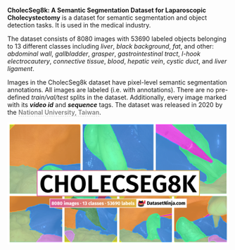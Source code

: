 **CholecSeg8k: A Semantic Segmentation Dataset for Laparoscopic Cholecystectomy** is a dataset for semantic segmentation and object detection tasks. It is used in the medical industry. 

The dataset consists of 8080 images with 53690 labeled objects belonging to 13 different classes including *liver*, *black background*, *fat*, and other: *abdominal wall*, *gallbladder*, *grasper*, *gastrointestinal tract*, *l-hook electrocautery*, *connective tissue*, *blood*, *hepatic vein*, *cystic duct*, and *liver ligament*.

Images in the CholecSeg8k dataset have pixel-level semantic segmentation annotations. All images are labeled (i.e. with annotations). There are no pre-defined <i>train/val/test</i> splits in the dataset. Additionally, every image marked with its ***video id*** and ***sequence*** tags. The dataset was released in 2020 by the <span style="font-weight: 600; color: grey; border-bottom: 1px dashed #d3d3d3;">National University, Taiwan</span>.

<img src="https://github.com/dataset-ninja/cholec-seg8k/raw/main/visualizations/poster.png">

